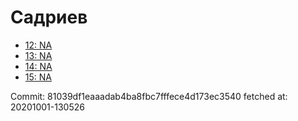 # Садриев
- [12: NA](12.md)
- [13: NA](13.md)
- [14: NA](14.md)
- [15: NA](15.md)

Commit: 81039df1eaaadab4ba8fbc7fffece4d173ec3540
 fetched at: 20201001-130526

